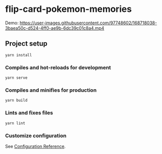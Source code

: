 # flip-card-pokemon-memories
 
Demo: https://user-images.githubusercontent.com/97748602/168718038-3baea50c-d524-4ff0-ae9b-6dc39c01c8a4.mp4 
 
## Project setup
```
yarn install
```

### Compiles and hot-reloads for development
```
yarn serve
```

### Compiles and minifies for production
```
yarn build
```

### Lints and fixes files
```
yarn lint
```

### Customize configuration
See [Configuration Reference](https://cli.vuejs.org/config/).
